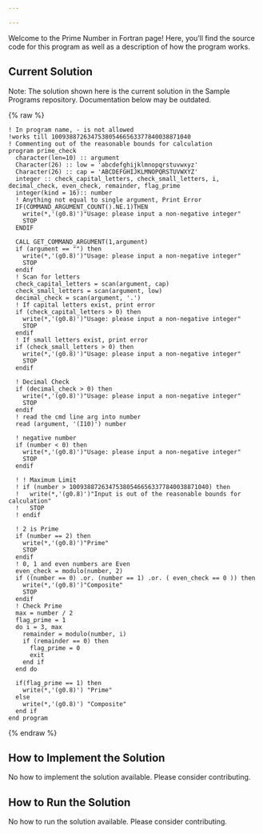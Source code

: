 ```yaml
---

---
```


Welcome to the Prime Number in Fortran page! Here, you'll find the source code for this program as well as a description of how the program works.

## Current Solution

Note: The solution shown here is the current solution in the Sample Programs repository. Documentation below may be outdated.

{% raw %}

```Fortran
! In program name, - is not allowed
!works till 100938872634753805466563377840038871040
! Commenting out of the reasonable bounds for calculation
program prime_check
  character(len=10) :: argument
  Character(26) :: low = 'abcdefghijklmnopqrstuvwxyz'
  Character(26) :: cap = 'ABCDEFGHIJKLMNOPQRSTUVWXYZ'
  integer :: check_capital_letters, check_small_letters, i, decimal_check, even_check, remainder, flag_prime
  integer(kind = 16):: number
  ! Anything not equal to single argument, Print Error
  IF(COMMAND_ARGUMENT_COUNT().NE.1)THEN
    write(*,'(g0.8)')"Usage: please input a non-negative integer"
    STOP
  ENDIF
  
  CALL GET_COMMAND_ARGUMENT(1,argument)
  if (argument == "") then
    write(*,'(g0.8)')"Usage: please input a non-negative integer"
    STOP
  endif
  ! Scan for letters
  check_capital_letters = scan(argument, cap)
  check_small_letters = scan(argument, low)
  decimal_check = scan(argument, '.')
  ! If capital letters exist, print error
  if (check_capital_letters > 0) then
    write(*,'(g0.8)')"Usage: please input a non-negative integer"
    STOP
  endif
  ! If small letters exist, print error
  if (check_small_letters > 0) then
    write(*,'(g0.8)')"Usage: please input a non-negative integer"
    STOP
  endif

  ! Decimal Check
  if (decimal_check > 0) then
    write(*,'(g0.8)')"Usage: please input a non-negative integer"
    STOP
  endif
  ! read the cmd line arg into number
  read (argument, '(I10)') number

  ! negative number
  if (number < 0) then
    write(*,'(g0.8)')"Usage: please input a non-negative integer"
    STOP
  endif

  ! ! Maximum Limit
  ! if (number > 100938872634753805466563377840038871040) then
  !   write(*,'(g0.8)')"Input is out of the reasonable bounds for calculation"
  !   STOP
  ! endif

  ! 2 is Prime
  if (number == 2) then
    write(*,'(g0.8)')"Prime"
    STOP
  endif
  ! 0, 1 and even numbers are Even
  even_check = modulo(number, 2)
  if ((number == 0) .or. (number == 1) .or. ( even_check == 0 )) then
    write(*,'(g0.8)')"Composite"
    STOP
  endif
  ! Check Prime
  max = number / 2
  flag_prime = 1
  do i = 3, max
    remainder = modulo(number, i)
    if (remainder == 0) then
      flag_prime = 0
      exit
    end if
  end do

  if(flag_prime == 1) then
    write(*,'(g0.8)') "Prime"
  else 
    write(*,'(g0.8)') "Composite"
  end if
end program

```

{% endraw %}

## How to Implement the Solution

No how to implement the solution available. Please consider contributing.

## How to Run the Solution

No how to run the solution available. Please consider contributing.